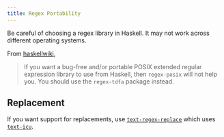 ```yaml
---
title: Regex Portability
---
```


Be careful of choosing a regex library in Haskell. It may not work across different operating systems.

From [haskellwiki](https://wiki.haskell.org/Regex_Posix#regex-posix_Bugs),

> If you want a bug-free and/or portable POSIX extended regular expression library to use from Haskell, then `regex-posix` will not help you. You should use the `regex-tdfa` package instead.

## Replacement

If you want support for replacements, use [`text-regex-replace`](https://github.com/erochest/text-regex-replace) which uses [`text-icu`](https://hackage.haskell.org/package/text-icu).
